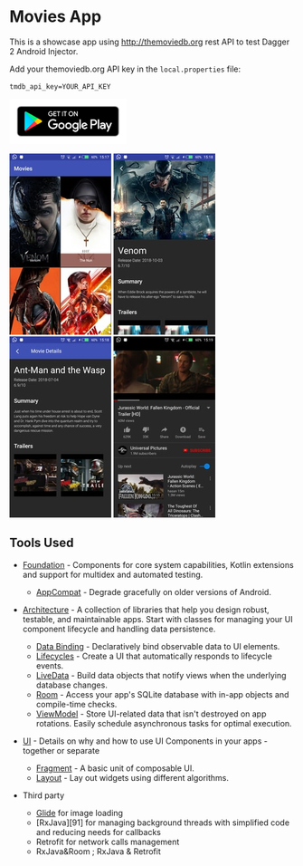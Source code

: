 # Movies App
This is a showcase app using http://themoviedb.org rest API to test Dagger 2 Android Injector.


Add your themoviedb.org API key in the `local.properties` file:
```
tmdb_api_key=YOUR_API_KEY
```

<a style="margin-bottom: 0;" href='https://play.google.com/store/apps/details?id=com.hawksteam.movies'><img alt='Get it on Google Play' src='snapchots/google_play.png' height="80px"/></a>

![Screenshot](snapchots/img1.jpg) 
![Screenshot](snapchots/img2.jpg) 
![Screenshot](snapchots/img3.jpg) 
![Screenshot](snapchots/img4.jpg) 


Tools Used
--------------
* [Foundation][0] - Components for core system capabilities, Kotlin extensions and support for
  multidex and automated testing.
  * [AppCompat][1] - Degrade gracefully on older versions of Android.
  
* [Architecture][10] - A collection of libraries that help you design robust, testable, and
  maintainable apps. Start with classes for managing your UI component lifecycle and handling data
  persistence.
  * [Data Binding][11] - Declaratively bind observable data to UI elements.
  * [Lifecycles][12] - Create a UI that automatically responds to lifecycle events.
  * [LiveData][13] - Build data objects that notify views when the underlying database changes.
  * [Room][16] - Access your app's SQLite database with in-app objects and compile-time checks.
  * [ViewModel][17] - Store UI-related data that isn't destroyed on app rotations. Easily schedule
     asynchronous tasks for optimal execution.
* [UI][30] - Details on why and how to use UI Components in your apps - together or separate
  * [Fragment][34] - A basic unit of composable UI.
  * [Layout][35] - Lay out widgets using different algorithms.
* Third party
  * [Glide][90] for image loading
  * [RxJava][91] for managing background threads with simplified code and reducing needs for callbacks
  * Retrofit for network calls management
  * RxJava&Room ; RxJava & Retrofit

[0]: https://developer.android.com/jetpack/foundation/
[1]: https://developer.android.com/topic/libraries/support-library/packages#v7-appcompat
[10]: https://developer.android.com/jetpack/arch/
[11]: https://developer.android.com/topic/libraries/data-binding/
[12]: https://developer.android.com/topic/libraries/architecture/lifecycle
[13]: https://developer.android.com/topic/libraries/architecture/livedata
[16]: https://developer.android.com/topic/libraries/architecture/room
[17]: https://developer.android.com/topic/libraries/architecture/viewmodel
[30]: https://developer.android.com/jetpack/ui/
[34]: https://developer.android.com/guide/components/fragments
[35]: https://developer.android.com/guide/topics/ui/declaring-layout
[90]: https://bumptech.github.io/glide/


